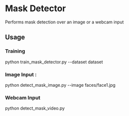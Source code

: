 # Mask Detector

Performs mask detection over an image or a webcam input

## Usage

### Training 

python train_mask_detector.py --dataset dataset

### Image Input : 

python detect_mask_image.py --image faces/face1.jpg

### Webcam Input

python detect_mask_video.py
